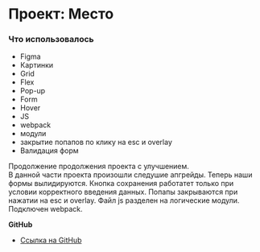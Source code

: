 # Проект: Место

### Что использовалось

* Figma
* Картинки
* Grid
* Flex
* Pop-up
* Form
* Hover
* JS
* webpack
* модули
* закрытие попапов по клику на esc и overlay
* Валидация форм


Продолжение продолжения проекта с улучшением.  
В данной части проекта произошли следушие апгрейды.  Теперь наши формы вылидируются. Кнопка сохранения работатет только при условии корректного введения данных.  Попапы закрываются при нажатии на esc и overlay.   Файл js разделен на логические модули.   Подключен webpack. 

**GitHub**

* [Ссылка на GitHub](https://semajenya.github.io/mesto-project-bootcamp/)
